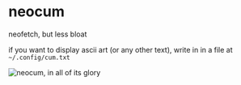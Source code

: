 # neocum
neofetch, but less bloat

if you want to display ascii art (or any other text), write in in a file at `~/.config/cum.txt`

![neocum, in all of its glory](https://i.ibb.co/Q98GT0z/image.png)
